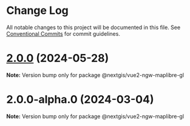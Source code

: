 # Change Log

All notable changes to this project will be documented in this file.
See [Conventional Commits](https://conventionalcommits.org) for commit guidelines.

# [2.0.0](https://github.com/nextgis/nextgis_frontend_vue2/compare/v2.0.0-alpha.0...v2.0.0) (2024-05-28)

**Note:** Version bump only for package @nextgis/vue2-ngw-maplibre-gl





# 2.0.0-alpha.0 (2024-03-04)

**Note:** Version bump only for package @nextgis/vue2-ngw-maplibre-gl
